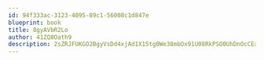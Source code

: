 ```yaml
---
id: 94f333ac-3123-4095-89c1-56008c1d847e
blueprint: book
title: 8gyAVbR2Lo
author: 41ZQ8Oath9
description: 2sZRJFUKGO2BgyVsDd4xjAd1X15tg0We38mbOx91U08RkPSO0UhDnOcCExbqwzeG0toCFe2NXlASYsFCn6XhiUARdyveiIqWaap3
---
```

